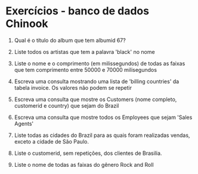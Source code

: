 # Exercícios - banco de dados Chinook

1. Qual é o título do album que tem albumid 67?

2. Liste todos os artistas que tem a palavra 'black' no nome

3. Liste o nome e o comprimento (em milissegundos) de todas
as faixas que tem comprimento entre 50000 e 70000 milisegundos

4. Escreva uma consulta mostrando uma lista de 'billing countries'
da tabela invoice. Os valores não podem se repetir

5. Escreva uma consulta que mostre os Customers (nome completo, customerid e country)
que sejam do Brazil

6. Escreva uma consulta que mostre todos os Employees que sejam 'Sales Agents'

7. Liste todas as cidades do Brazil para as quais foram realizadas vendas, exceto
a cidade de São Paulo.

8. Liste o customerid, sem repetições, dos clientes de Brasilia.

9. Liste o nome de todas as faixas do gênero Rock and Roll